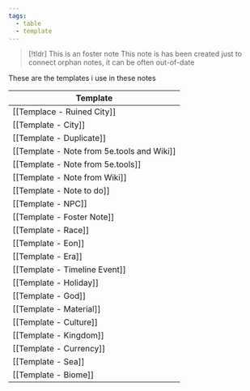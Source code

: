 ```yaml
---
tags:
  - table
  - template
---
```

> [!tldr] This is an foster note
> This note is has been created just to connect orphan notes, it can be often out-of-date

These are the templates i use in these notes

| Template                                    |
| ------------------------------------------- |
| [[Templace - Ruined City]]                  |
| [[Template - City]]                         |
| [[Template - Duplicate]]                    |
| [[Template - Note from  5e.tools and Wiki]] |
| [[Template - Note from 5e.tools]]           |
| [[Template - Note from Wiki]]               |
| [[Template - Note to do]]                   |
| [[Template - NPC]]                          |
| [[Template - Foster Note]]                  |
| [[Template - Race]]                         |
| [[Template - Eon]]                          |
| [[Template - Era]]                          |
| [[Template - Timeline Event]]               |
| [[Template - Holiday]]                      |
| [[Template - God]]                          |
| [[Template - Material]]                     |
| [[Template - Culture]]                      |
| [[Template - Kingdom]]                        |
| [[Template - Currency]]                     |
| [[Template - Sea]]                          |
| [[Template - Biome]]                        |
